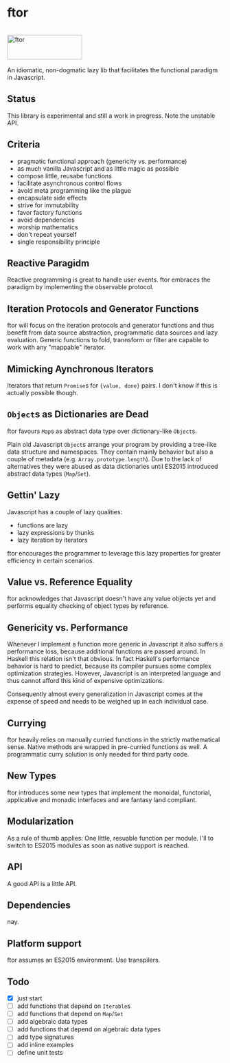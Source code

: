 # ftor

<img src="http://kongware.net/i/ftor.png" width="174" height="57" vspace="16" alt="ftor"><br>
An idiomatic, non-dogmatic lazy lib that facilitates the functional paradigm in Javascript.

## Status

This library is experimental and still a work in progress. Note the unstable API.

## Criteria

* pragmatic functional approach (genericity vs. performance)
* as much vanilla Javascript and as little magic as possible
* compose little, reusabe functions
* facilitate asynchronous control flows
* avoid meta programming like the plague
* encapsulate side effects
* strive for immutability
* favor factory functions
* avoid dependencies
* worship mathematics
* don't repeat yourself
* single responsibility principle

## Reactive Paragidm

Reactive programming is great to handle user events. ftor embraces the paradigm by implementing the observable protocol.

## Iteration Protocols and Generator Functions

ftor will focus on the iteration protocols and generator functions and thus benefit from data source abstraction, programmatic data sources and lazy evaluation. Generic functions to fold, trannsform or filter are capable to work with any "mappable" iterator.

## Mimicking Aynchronous Iterators

Iterators that return `Promise`s for `{value, done}` pairs. I don't know if this is actually possible though.

## `Object`s as Dictionaries are Dead

ftor favours `Map`s as abstract data type over dictionary-like `Object`s.

Plain old Javascript `Object`s arrange your program by providing a tree-like data structure and namespaces. They contain mainly behavior but also a couple of metadata (e.g. `Array.prototype.length`). Due to the lack of alternatives they were abused as data dictionaries until ES2015 introduced abstract data types (`Map`/`Set`).

## Gettin' Lazy

Javascript has a couple of lazy qualities:

* functions are lazy
* lazy expressions by thunks
* lazy iteration by iterators

ftor encourages the programmer to leverage this lazy properties for greater efficiency in certain scenarios.

## Value vs. Reference Equality

ftor acknowledges that Javascript doesn't have any value objects yet and performs equality checking of object types by reference.

## Genericity vs. Performance

Whenever I implement a function more generic in Javascript it also suffers a performance loss, because additional functions are passed around. In Haskell this relation isn't that obvious. In fact Haskell's performance behavior is hard to predict, because its compiler pursues some complex optimization strategies. However, Javascript is an interpreted language and thus cannot afford this kind of expensive optimizations.

Consequently almost every generalization in Javascript comes at the expense of speed and needs to be weighed up in each individual case.

## Currying

ftor heavily relies on manually curried functions in the strictly mathematical sense. Native methods are wrapped in pre-curried functions as well. A programmatic curry solution is only needed for third party code.

## New Types

ftor introduces some new types that implement the monoidal, functorial, applicative and monadic interfaces and are fantasy land compliant.

## Modularization

As a rule of thumb applies: One little, resuable function per module. I'll to switch to ES2015 modules as soon as native support is reached.

## API

A good API is a little API.

## Dependencies

nay.

## Platform support

ftor assumes an ES2015 environment. Use transpilers.

## Todo
	
- [x] just start
- [ ] add functions that depend on `Iterable`s
- [ ] add functions that depend on `Map`/`Set`
- [ ] add algebraic data types
- [ ] add functions that depend on algebraic data types
- [ ] add type signatures
- [ ] add inline examples
- [ ] define unit tests